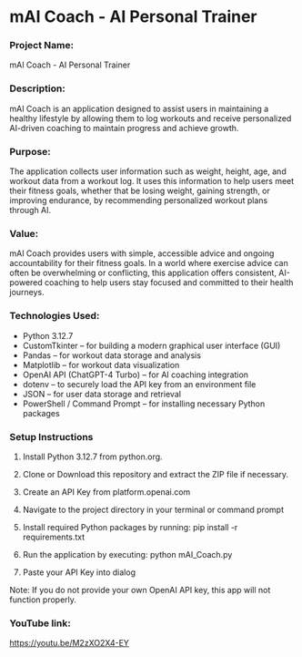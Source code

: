 # mAI Coach - AI Personal Trainer

### Project Name:
mAI Coach - AI Personal Trainer


### Description:
mAI Coach is an application designed to assist users in maintaining a healthy lifestyle by allowing them to log workouts and receive personalized AI-driven coaching to maintain progress and achieve growth.

### Purpose:
The application collects user information such as weight, height, age, and workout data from a workout log. It uses this information to help users meet their fitness goals, whether that be losing weight, gaining strength, or improving endurance, by recommending personalized workout plans through AI.

### Value:
mAI Coach provides users with simple, accessible advice and ongoing accountability for their fitness goals. In a world where exercise advice can often be overwhelming or conflicting, this application offers consistent, AI-powered coaching to help users stay focused and committed to their health journeys.

### Technologies Used:

- Python 3.12.7
- CustomTkinter – for building a modern graphical user interface (GUI)
- Pandas – for workout data storage and analysis
- Matplotlib – for workout data visualization
- OpenAI API (ChatGPT-4 Turbo) – for AI coaching integration
- dotenv – to securely load the API key from an environment file
- JSON – for user data storage and retrieval
- PowerShell / Command Prompt – for installing necessary Python packages


### Setup Instructions
1. Install Python 3.12.7 from python.org.

2. Clone or Download this repository and extract the ZIP file if necessary.

3. Create an API Key from platform.openai.com

4. Navigate to the project directory in your terminal or command prompt
   
5. Install required Python packages by running:
   pip install -r requirements.txt

6. Run the application by executing:
   python mAI_Coach.py

7. Paste your API Key into dialog

Note: If you do not provide your own OpenAI API key, this app will not function properly.

### YouTube link:
https://youtu.be/M2zXO2X4-EY
